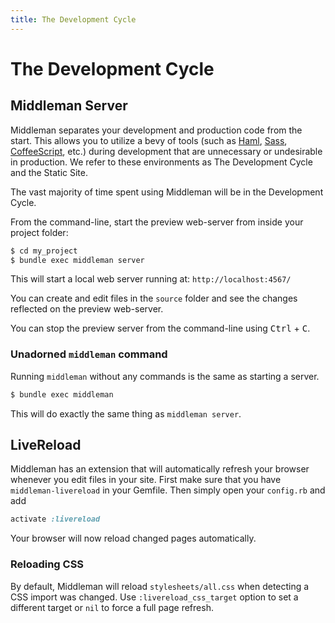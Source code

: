 ```yaml
---
title: The Development Cycle
---
```


# The Development Cycle

## Middleman Server

Middleman separates your development and production code from the start.
This allows you to utilize a bevy of tools (such as
[Haml](http://haml.info), [Sass](http://sass-lang.com),
[CoffeeScript](http://coffeescript.org/), etc.) during development that are
unnecessary or undesirable in production.  We refer to these environments as
The Development Cycle and the Static Site.

The vast majority of time spent using Middleman will be in the Development
Cycle.

From the command-line, start the preview web-server from inside your project
folder:

```bash
$ cd my_project
$ bundle exec middleman server
```

This will start a local web server running at: `http://localhost:4567/`

You can create and edit files in the `source` folder and see the changes
reflected on the preview web-server.

You can stop the preview server from the command-line using
<kbd>Ctrl</kbd> + <kbd>C</kbd>.

### Unadorned `middleman` command

Running `middleman` without any commands is the same as starting a server.

```bash
$ bundle exec middleman
```

This will do exactly the same thing as `middleman server`.

## LiveReload

Middleman has an extension that will automatically refresh your browser
whenever you edit files in your site. First make sure that you have `middleman-livereload` in your Gemfile. Then simply open your `config.rb` and add

```ruby
activate :livereload
```

Your browser will now reload changed pages automatically.

### Reloading CSS
By default, Middleman will reload `stylesheets/all.css` when detecting a CSS import was changed.
Use `:livereload_css_target` option to set a different target or `nil` to force a full page refresh.

[HTML5 Boilerplate]: http://html5boilerplate.com
[SMACSS]: http://smacss.com
